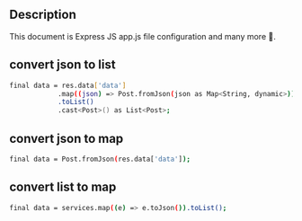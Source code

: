 
## Description

This document is Express JS app.js file configuration and many more 🥰.

## convert json to list

```bash
final data = res.data['data']
            .map((json) => Post.fromJson(json as Map<String, dynamic>))
            .toList()
            .cast<Post>() as List<Post>;
```
## convert json to map
```bash
final data = Post.fromJson(res.data['data']);
```
## convert list to map
```bash
final data = services.map((e) => e.toJson()).toList();
```


